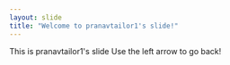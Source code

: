 ```yaml
---
layout: slide
title: "Welcome to pranavtailor1's slide!"
---
```

This is pranavtailor1's slide
Use the left arrow to go back!
